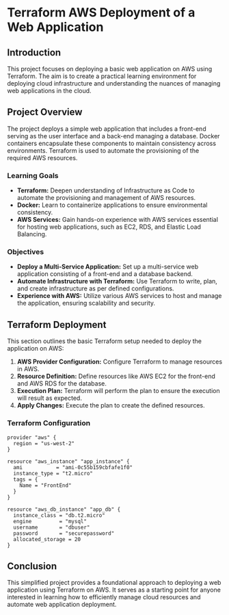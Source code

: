 
# Terraform AWS Deployment of a Web Application

## Introduction

This project focuses on deploying a basic web application on AWS using Terraform. The aim is to create a practical learning environment for deploying cloud infrastructure and understanding the nuances of managing web applications in the cloud.

## Project Overview

The project deploys a simple web application that includes a front-end serving as the user interface and a back-end managing a database. Docker containers encapsulate these components to maintain consistency across environments. Terraform is used to automate the provisioning of the required AWS resources.

### Learning Goals

- **Terraform:** Deepen understanding of Infrastructure as Code to automate the provisioning and management of AWS resources.
- **Docker:** Learn to containerize applications to ensure environmental consistency.
- **AWS Services:** Gain hands-on experience with AWS services essential for hosting web applications, such as EC2, RDS, and Elastic Load Balancing.

### Objectives

- **Deploy a Multi-Service Application:** Set up a multi-service web application consisting of a front-end and a database backend.
- **Automate Infrastructure with Terraform:** Use Terraform to write, plan, and create infrastructure as per defined configurations.
- **Experience with AWS:** Utilize various AWS services to host and manage the application, ensuring scalability and security.

## Terraform Deployment

This section outlines the basic Terraform setup needed to deploy the application on AWS:

1. **AWS Provider Configuration:** Configure Terraform to manage resources in AWS.
2. **Resource Definition:** Define resources like AWS EC2 for the front-end and AWS RDS for the database.
3. **Execution Plan:** Terraform will perform the plan to ensure the execution will result as expected.
4. **Apply Changes:** Execute the plan to create the defined resources.

### Terraform Configuration

```hcl
provider "aws" {
  region = "us-west-2"
}

resource "aws_instance" "app_instance" {
  ami           = "ami-0c55b159cbfafe1f0"
  instance_type = "t2.micro"
  tags = {
    Name = "FrontEnd"
  }
}

resource "aws_db_instance" "app_db" {
  instance_class = "db.t2.micro"
  engine         = "mysql"
  username       = "dbuser"
  password       = "securepassword"
  allocated_storage = 20
}
```

## Conclusion

This simplified project provides a foundational approach to deploying a web application using Terraform on AWS. It serves as a starting point for anyone interested in learning how to efficiently manage cloud resources and automate web application deployment.
